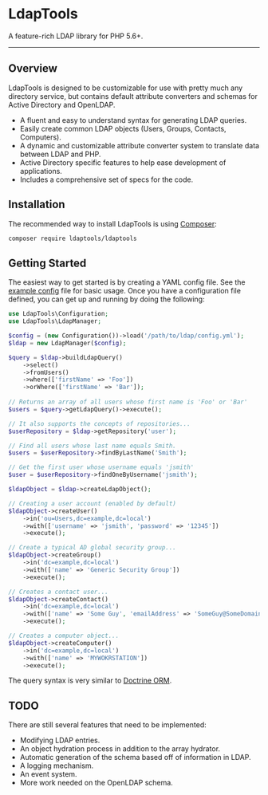 # LdapTools

A feature-rich LDAP library for PHP 5.6+.

---

## Overview

LdapTools is designed to be customizable for use with pretty much any directory service, but contains default attribute converters and schemas 
for Active Directory and OpenLDAP. 
 
 * A fluent and easy to understand syntax for generating LDAP queries.
 * Easily create common LDAP objects (Users, Groups, Contacts, Computers).
 * A dynamic and customizable attribute converter system to translate data between LDAP and PHP. 
 * Active Directory specific features to help ease development of applications.
 * Includes a comprehensive set of specs for the code.

## Installation

The recommended way to install LdapTools is using [Composer](http://getcomposer.org/download/):

```bash
composer require ldaptools/ldaptools
```

## Getting Started

The easiest way to get started is by creating a YAML config file. See the [example config](https://github.com/ldaptools/ldaptools/tree/master/resources/config/example.yml) file for basic usage. Once you have a configuration file defined, you can get up and running by doing the following:

```php
use LdapTools\Configuration;
use LdapTools\LdapManager;

$config = (new Configuration())->load('/path/to/ldap/config.yml');
$ldap = new LdapManager($config);

$query = $ldap->buildLdapQuery()
    ->select()
    ->fromUsers()
    ->where(['firstName' => 'Foo'])
    ->orWhere(['firstName' => 'Bar']);
    
// Returns an array of all users whose first name is 'Foo' or 'Bar'
$users = $query->getLdapQuery()->execute();

// It also supports the concepts of repositories...
$userRepository = $ldap->getRepository('user');

// Find all users whose last name equals Smith.
$users = $userRepository->findByLastName('Smith');

// Get the first user whose username equals 'jsmith'
$user = $userRepository->findOneByUsername('jsmith');

$ldapObject = $ldap->createLdapObject();

// Creating a user account (enabled by default)
$ldapObject->createUser()
    ->in('ou=Users,dc=example,dc=local')
    ->with(['username' => 'jsmith', 'password' => '12345'])
    ->execute();

// Create a typical AD global security group...
$ldapObject->createGroup()
    ->in('dc=example,dc=local')
    ->with(['name' => 'Generic Security Group'])
    ->execute();

// Creates a contact user...
$ldapObject->createContact()
    ->in('dc=example,dc=local')
    ->with(['name' => 'Some Guy', 'emailAddress' => 'SomeGuy@SomeDomain.com'])
    ->execute();

// Creates a computer object...
$ldapObject->createComputer()
    ->in('dc=example,dc=local')
    ->with(['name' => 'MYWOKRSTATION'])
    ->execute();
```

The query syntax is very similar to [Doctrine ORM](http://www.doctrine-project.org).

## TODO

There are still several features that need to be implemented:

* Modifying LDAP entries.
* An object hydration process in addition to the array hydrator.
* Automatic generation of the schema based off of information in LDAP.
* A logging mechanism.
* An event system.
* More work needed on the OpenLDAP schema.
